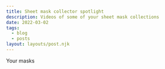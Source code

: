 ```yaml
---
title: Sheet mask collector spotlight
description: Videos of some of your sheet mask collections
date: 2022-03-02
tags:
  - blog
  - posts
layout: layouts/post.njk
---
```

Your masks